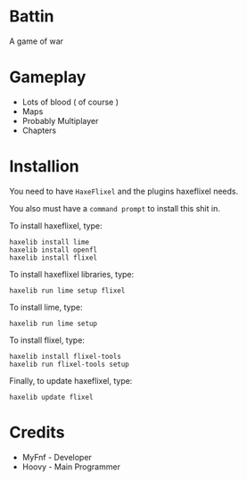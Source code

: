 # Battin

A game of war

# Gameplay

* Lots of blood ( of course )
* Maps
* Probably Multiplayer
* Chapters

# Installion

You need to have `HaxeFlixel` and the plugins haxeflixel needs.

You also must have a `command prompt` to install this shit in.

To install haxeflixel, type:

```
haxelib install lime
haxelib install openfl
haxelib install flixel
```
To install haxeflixel libraries, type:

```
haxelib run lime setup flixel
```
To install lime, type:

```
haxelib run lime setup
```
To install flixel, type:

```
haxelib install flixel-tools
haxelib run flixel-tools setup
```

Finally, to update haxeflixel, type:

```
haxelib update flixel
```

# Credits

- MyFnf - Developer
- Hoovy - Main Programmer